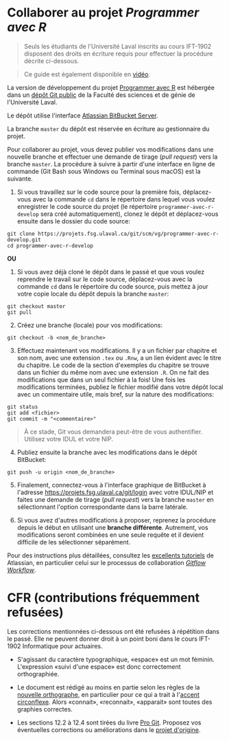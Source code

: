 <!-- Emacs: -*- coding: utf-8; eval: (auto-fill-mode -1); eval: (visual-line-mode t) -*- -->

# Collaborer au projet *Programmer avec R*

> Seuls les étudiants de l'Université Laval inscrits au cours IFT-1902 disposent des droits en écriture requis pour effectuer la procédure décrite ci-dessous.

> Ce guide est également disponible en [vidéo](https://youtu.be/nag48IGh8eo).

La version de développement du projet [Programmer avec R](https://vigou3.gitlab.io/programmer-avec-r) est hébergée dans un [dépôt Git public](https://projets.fsg.ulaval.ca/git/scm/vg/programmer-avec-r-develop) de la Faculté des sciences et de génie de l'Université Laval.

Le dépôt utilise l'interface [Atlassian BitBucket Server](https://www.atlassian.com/software/bitbucket/server).

La branche `master` du dépôt est réservée en écriture au gestionnaire du projet.

Pour collaborer au projet, vous devez publier vos modifications dans une nouvelle branche et effectuer une demande de tirage (*pull request*) vers la branche `master`. La procédure à suivre à partir d'une interface en ligne de commande (Git Bash sous Windows ou Terminal sous macOS) est la suivante.

1. Si  vous travaillez sur le code source pour la première fois, déplacez-vous avec la commande `cd` dans le répertoire dans lequel vous voulez enregistrer le code source du projet (le répertoire `programmer-avec-r-develop` sera créé automatiquement), clonez le dépôt et déplacez-vous ensuite dans le dossier du code source:

```
git clone https://projets.fsg.ulaval.ca/git/scm/vg/programmer-avec-r-develop.git
cd programmer-avec-r-develop
```

**OU**

1. Si vous avez déjà cloné le dépôt dans le passé et que vous voulez reprendre le travail sur le code source, déplacez-vous avec la commande `cd` dans le répertoire du code source, puis mettez à jour votre copie locale du dépôt depuis la branche `master`:

```
git checkout master
git pull
```

2. Créez une branche (locale) pour vos modifications:

```
git checkout -b <nom_de_branche>
```
	
3. Effectuez maintenant vos modifications. Il y a un fichier par chapitre et son nom, avec une extension `.tex` ou `.Rnw`, a un lien évident avec le titre du chapitre. Le code de la section d'exemples du chapitre se trouve dans un fichier du même nom avec une extension `.R`. On ne fait des modifications que dans un seul fichier à la fois! Une fois les modifications terminées, publiez le fichier modifié dans votre dépôt local avec un commentaire utile, mais bref, sur la nature des modifications:
    
```
git status
git add <fichier>
git commit -m "<commentaire>"
```

> À ce stade, Git vous demandera peut-être de vous authentifier. Utilisez votre IDUL et votre NIP.

4. Publiez ensuite la branche avec les modifications dans le dépôt BitBucket:

```
git push -u origin <nom_de_branche>
```
	
5. Finalement, connectez-vous à l'interface graphique de BitBucket à l'adresse <https://projets.fsg.ulaval.ca/git/login> avec votre IDUL/NIP et faites une demande de tirage (*pull request*) vers la branche `master` en sélectionnant l'option correspondante dans la barre latérale.

6. Si vous avez d'autres modifications à proposer, reprenez la procédure depuis le début en utilisant une **branche différente**. Autrement, vos modifications seront combinées en une seule requête et il devient difficile de les sélectionner séparément.

Pour des instructions plus détaillées, consultez les [excellents tutoriels](https://www.atlassian.com/git/tutorials) de Atlassian, en particulier celui sur le processus de collaboration [*Gitflow Workflow*](https://www.atlassian.com/git/tutorials/comparing-workflows#gitflow-workflow).

# CFR (contributions fréquemment refusées)

Les corrections mentionnées ci-dessous ont été refusées à répétition dans le passé. Elle ne peuvent donner droit à un point boni dans le cours IFT-1902 Informatique pour actuaires.

- S'agissant du caractère typographique, «espace» est un mot féminin. L'expression «suivi d'une espace» est donc correctement orthographiée.

- Le document est rédigé au moins en partie selon les règles de la [nouvelle orthographe](http://www.orthographe-recommandee.info), en particulier pour ce qui a trait à l'[accent circonflexe](http://www.orthographe-recommandee.info/regles4.htm). Alors «connait», «reconnait», «apparait» sont toutes des graphies correctes.

- Les sections 12.2 à 12.4 sont tirées du livre [Pro Git](https://git-scm.com/book/fr/v2). Proposez vos éventuelles corrections ou améliorations dans le [projet d'origine](https://github.com/progit/progit2-fr).
